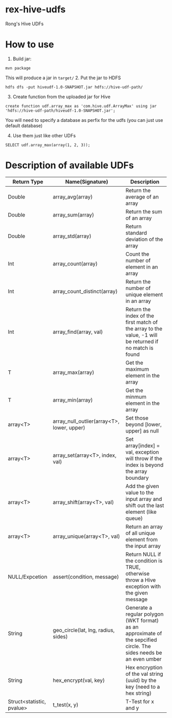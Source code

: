 rex-hive-udfs
==================

Rong's Hive UDFs

# How to use

1. Build jar:

```
mvn package
```

This will produce a jar in `target/`
2. Put the jar to HDFS

```
hdfs dfs -put hiveudf-1.0-SNAPSHOT.jar hdfs://hive-udf-path/
```

3. Create function from the uploaded jar for Hive
```
create function udf.array_max as 'com.hive.udf.ArrayMax' using jar 'hdfs://hive-udf-path/hiveudf-1.0-SNAPSHOT.jar';
```

You will need to specify a database as perfix for the udfs (you can just use default database)

4. Use them just like other UDFs
```
SELECT udf.array_max(array(1, 2, 3));
```

# Description of available UDFs
| Return Type | Name(Signature) | Description |
| --- | --- | --- |
| Double | array_avg(array) | Return the average of an array |
| Double | array_sum(array) | Return the sum of an array |
| Double | array_std(array) | Return standard deviation of the array |
| Int | array_count(array) | Count the number of element in an array |
| Int | array_count_distinct(array) | Return the number of unique element in an array |
| Int | array_find(array, val) | Return the index of the first match of the array to the value, -1 will be returned if no match is found |
| T | array_max(array<T>) | Get the maximum element in the array |
| T | array_min(array<T>) | Get the minmum element in the array |
| array\<T\> | array_null_outlier(array\<T\>, lower, upper) | Set those beyond [lower, upper] as null |
| array\<T\> | array_set(array\<T\>, index, val) | Set array[index] = val, exception will throw if the index is beyond the array boundary |
| array\<T\> | array_shift(array\<T\>, val) | Add the given value to the input array and shift out the last element (like queue) |
| array\<T\> | array_unique(array\<T\>, val) | Return an array of all unique element from the input array |
| NULL/Expcetion | assert(condition, message) | Return NULL if the condition is TRUE, otherwise throw a Hive exception with the given message |
| String | geo_circle(lat, lng, radius, sides) | Generate a regular polygon (WKT format) as an approximate of the sepcified circle. The sides needs be an even umber |
| String | hex_encrypt(val, key) | Hex encryption of the val string (uuid) by the key (need to a hex string) |
| Struct<statistic, pvalue> | t_test(x, y) | T-Test for x and y |
